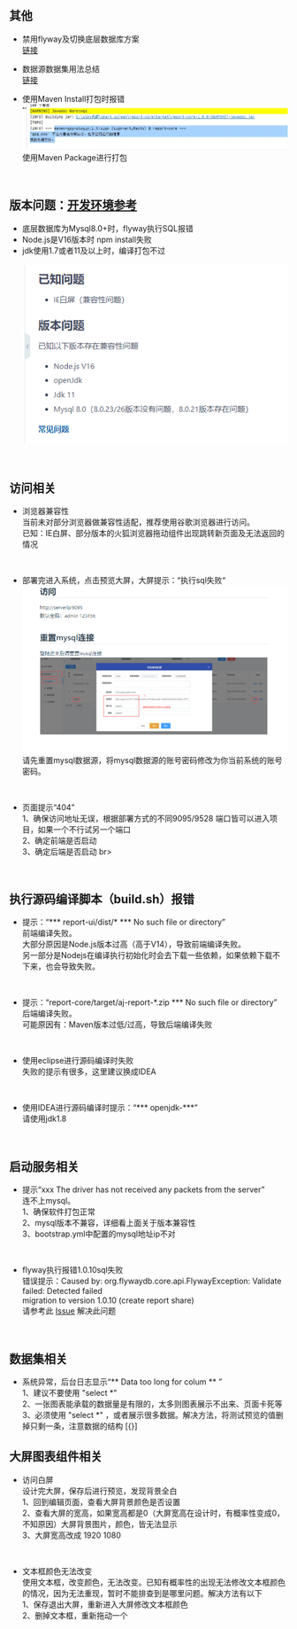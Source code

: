 ## 其他

- 禁用flyway及切换底层数据库方案 <br>
  [链接](https://my.oschina.net/u/4517014/blog/5269319) <br>

- 数据源数据集用法总结 <br>
  [链接](https://my.oschina.net/u/4517014/blog/5270828) <br>

- 使用Maven Install打包时报错 <br>
  ![img.png](../picture/qusetion/img.png) <br>
  使用Maven Package进行打包 <br>

<br>

## 版本问题：[开发环境参考](https://report.anji-plus.com/report-doc/guide/quicklyDevelop.html)

- 底层数据库为Mysql8.0+时，flyway执行SQL报错<br>
- Node.js是V16版本时 npm install失败 <br>
- jdk使用1.7或者11及以上时，编译打包不过 <br>
  <br>
  ![img](../picture/qusetion/img_4.png) <br>

<br>

## 访问相关

- 浏览器兼容性  <br>
  当前未对部分浏览器做兼容性适配，推荐使用谷歌浏览器进行访问。<br>
  已知：IE白屏、部分版本的火狐浏览器拖动组件出现跳转新页面及无法返回的情况 <br>

<br>

- 部署完进入系统，点击预览大屏，大屏提示：“执行sql失败“ <br>
  ![img](../picture/qusetion/img_3.png) <br>
  请先重置mysql数据源，将mysql数据源的账号密码修改为你当前系统的账号密码。<br>

<br>

- 页面提示“404” <br>
  1、确保访问地址无误，根据部署方式的不同9095/9528 端口皆可以进入项目，如果一个不行试另一个端口 <br>
  2、确定前端是否启动 <br>
  3、确定后端是否启动 br>

<br>

## 执行源码编译脚本（build.sh）报错

- 提示：“*** report-ui/dist/* *** No such file or directory” <br>
  前端编译失败。<br>
  大部分原因是Node.js版本过高（高于V14），导致前端编译失败。 <br>
  另一部分是Nodejs在编译执行初始化时会去下载一些依赖，如果依赖下载不下来，也会导致失败。<br>

<br>

- 提示：“report-core/target/aj-report-*.zip *** No such file or directory” <br>
  后端编译失败。<br>
  可能原因有：Maven版本过低/过高，导致后端编译失败 <br>

<br>

- 使用eclipse进行源码编译时失败 <br>
  失败的提示有很多，这里建议换成IDEA  <br>

<br>

- 使用IDEA进行源码编译时提示：“*** openjdk-***” <br>
  请使用jdk1.8

<br>

## 启动服务相关

- 提示“xxx The driver has not received any packets from the server” <br>
  连不上mysql。<br>
  1、确保软件打包正常 <br>
  2、mysql版本不兼容，详细看上面关于版本兼容性 <br>
  3、bootstrap.yml中配置的mysql地址ip不对 <br>

<br>

- flyway执行报错1.0.10sql失败 <br>
  错误提示：Caused by: org.flywaydb.core.api.FlywayException: Validate failed: Detected failed <br>
  migration to version 1.0.10 (create report share) <br>
  请参考此 [Issue](https://gitee.com/anji-plus/report/issues/I47JNE) 解决此问题 <br>

<br>

## 数据集相关

- 系统异常，后台日志显示“** Data too long for colum ** ” <br>
  1、建议不要使用 "select *"  <br>
  2、一张图表能承载的数据量是有限的，太多则图表展示不出来、页面卡死等 <br>
  3、必须使用 "select *" ，或者展示很多数据。解决方法，将测试预览的值删掉只剩一条，注意数据的结构 [{}] <br>

## 大屏图表组件相关

- 访问白屏 <br>
  设计完大屏，保存后进行预览，发现背景全白 <br>
  1、回到编辑页面，查看大屏背景颜色是否设置 <br>
  2、查看大屏的宽高，如果宽高都是0（大屏宽高在设计时，有概率性变成0，不知原因）大屏背景图片，颜色，皆无法显示 <br>
  3、大屏宽高改成 1920 1080 <br>

<br>

- 文本框颜色无法改变 <br>
  使用文本框，改变颜色，无法改变。已知有概率性的出现无法修改文本框颜色的情况，因为无法重现，暂时不能排查到是哪里问题。解决方法有以下 <br>
  1、保存退出大屏，重新进入大屏修改文本框颜色 <br>
  2、删掉文本框，重新拖动一个 <br>





